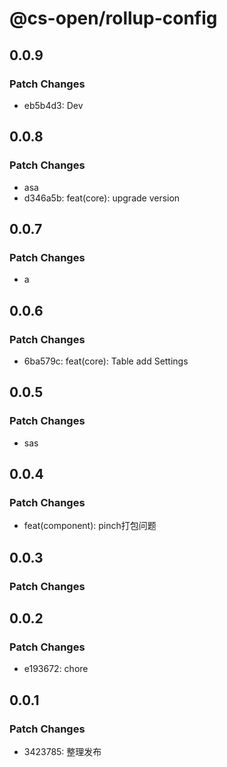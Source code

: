 # @cs-open/rollup-config

## 0.0.9

### Patch Changes

- eb5b4d3: Dev

## 0.0.8

### Patch Changes

- asa
- d346a5b: feat(core): upgrade version

## 0.0.7

### Patch Changes

- a

## 0.0.6

### Patch Changes

- 6ba579c: feat(core): Table add Settings

## 0.0.5

### Patch Changes

- sas

## 0.0.4

### Patch Changes

- feat(component): pinch打包问题

## 0.0.3

### Patch Changes

## 0.0.2

### Patch Changes

- e193672: chore

## 0.0.1

### Patch Changes

- 3423785: 整理发布
